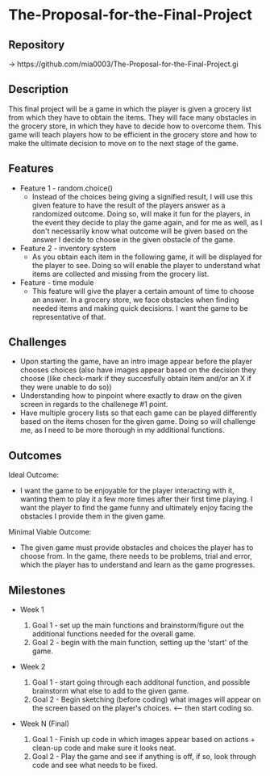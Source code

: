 # The-Proposal-for-the-Final-Project
## Repository
<Link to your project's public GitHub respository> -> https://github.com/mia0003/The-Proposal-for-the-Final-Project.gi

## Description
This final project will be a game in which the player is given a grocery list from which they have to obtain the items. They will face many obstacles in the grocery store, in which they have to decide how to overcome them. This game will teach players how to be efficient in the grocery store and how to make the ultimate decision to move on to the next stage of the game.

## Features
- Feature 1 - random.choice() 
	- Instead of the choices being giving a signified result, I will use this given feature to have the result of the players answer as a randomized outcome. Doing so, will make it fun for the players, in the event they decide to play the game again, and for me as well, as I don't necessarily know what outcome will be given based on the answer I decide to choose in the given obstacle of the game.
- Feature 2 - inventory system
	- As you obtain each item in the following game, it will be displayed for the player to see. Doing so will enable the player to understand what items are collected and missing from the grocery list.
- Feature - time module 
	- This feature will give the player a certain amount of time to choose an answer. In a grocery store, we face obstacles when finding needed items and making quick decisions. I want the game to be representative of that. 

## Challenges
- Upon starting the game, have an intro image appear before the player chooses choices (also have images appear based on the decision they choose (like check-mark if they succesfully obtain item and/or an X if they were unable to do so))
- Understanding how to pinpoint where exactly to draw on the given screen in regards to the challenege #1 point.
- Have multiple grocery lists so that each game can be played differently based on the items chosen for the given game. Doing so will challenge me, as I need to be more thorough in my additional functions.
  
## Outcomes
Ideal Outcome:
- I want the game to be enjoyable for the player interacting with it, wanting them to play it a few more times after their first time playing. I want the player to find the game funny and ultimately enjoy facing the obstacles I provide them in the given game.

Minimal Viable Outcome:
- The given game must provide obstacles and choices the player has to choose from. In the game, there needs to be problems, trial and error, which the player has to understand and learn as the game progresses.

## Milestones

- Week 1
  1. Goal 1 - set up the main functions and brainstorm/figure out the additional functions needed for the overall game.
  2. Goal 2 - begin with the main function, setting up the 'start' of the game.

- Week 2
  1. Goal 1 - start going through each additonal function, and possible brainstorm what else to add to the given game.
  2. Goal 2 - Begin sketching (before coding) what images will appear on the screen based on the player's choices. <-- then start coding so.

- Week N (Final)
  1. Goal 1 - Finish up code in which images appear based on actions + clean-up code and make sure it looks neat.
  2. Goal 2 - Play the game and see if anything is off, if so, look through code and see what needs to be fixed.
